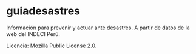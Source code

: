 guiadesastres
=============

Información para prevenir y actuar ante desastres. A partir de datos de la web del INDECI Perú.

Licencia: Mozilla Public License 2.0.
